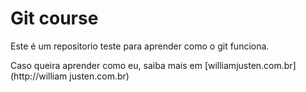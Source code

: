# Git course

Este é um repositorio teste para aprender como o git funciona.

Caso queira aprender como eu, saiba mais em [williamjusten.com.br](http://william justen.com.br)
